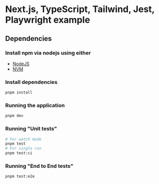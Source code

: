 # Next.js, TypeScript, Tailwind, Jest, Playwright example

## Dependencies

### Install npm via nodejs using either

- [NodeJS](https://nodejs.org/en/)
- [NVM](https://github.com/nvm-sh/nvm)

### Install dependencies

```sh
pnpm install
```

### Running the application

```sh
pnpm dev
```

### Running "Unit tests"

```sh
# For watch mode
pnpm test
# For single run
pnpm test:ci
```

### Running "End to End tests"

```sh
pnpm test:e2e
```
